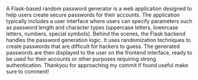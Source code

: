 A Flask-based random password generator is a web application designed to help users create secure passwords for their accounts.
The application typically includes a user interface where users can specify parameters such as password length and character types (uppercase letters, lowercase letters, numbers, special symbols).
Behind the scenes, the Flask backend handles the password generation logic. It uses randomization techniques to create passwords that are difficult for hackers to guess. 
The generated passwords are then displayed to the user on the frontend interface, ready to be used for their accounts or other purposes requiring strong authentication.
Thankyou for approaching my commit if found useful make sure to comment!
